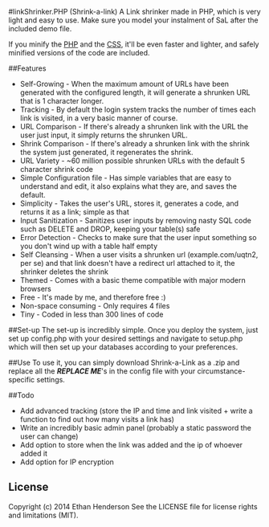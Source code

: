 #linkShrinker.PHP (Shrink-a-link)
A Link shrinker made in PHP, which is very light and easy to use.
Make sure you model your instalment of SaL after the included demo file.

If you minify the [PHP](http://labs.builtbyprime.com/tinyphp/) and the [CSS](http://cssminifier.com/), it'll be even faster and lighter, and safely minified versions of the code are included.

##Features
* Self-Growing - When the maximum amount of URLs have been generated with the configured length, it will generate a shrunken URL that is 1 character longer.
* Tracking - By default the login system tracks the number of times each link is visited, in a very basic manner of course.
* URL Comparison - If there's already a shrunken link with the URL the user just input, it simply returns the shrunken URL.
* Shrink Comparison - If there's already a shrunken link with the shrink the system just generated, it regenerates the shrink.
* URL Variety - ~60 million possible shrunken URLs with the default 5 character shrink code
* Simple Configuration file - Has simple variables that are easy to understand and edit, it also explains what they are, and saves the default.
* Simplicity - Takes the user's URL, stores it, generates a code, and returns it as a link; simple as that
* Input Sanitization - Sanitizes user inputs by removing nasty SQL code such as DELETE and DROP, keeping your table(s) safe
* Error Detection - Checks to make sure that the user input something so you don't wind up with a table half empty
* Self Cleansing - When a user visits a shrunken url (example.com/uqtn2, per se) and that link doesn't have a redirect url attached to it, the shrinker deletes the shrink
* Themed - Comes with a basic theme compatible with major modern browsers
* Free - It's made by me, and therefore free :)
* Non-space consuming - Only requires 4 files
* Tiny - Coded in less than 300 lines of code

##Set-up
The set-up is incredibly simple.
Once you deploy the system, just set up config.php with your desired settings and navigate to setup.php which will then set up your databases according to your preferences.

##Use
To use it, you can simply download Shrink-a-Link as a .zip and replace all the ***REPLACE ME***'s in the config file with your circumstance-specific settings.

##Todo
* Add advanced tracking (store the IP and time and link visited + write a function to find out how many visits a link has)
* Write an incredibly basic admin panel (probably a static password the user can change)
* Add option to store when the link was added and the ip of whoever added it
* Add option for IP encryption

## License
Copyright (c) 2014 Ethan Henderson See the LICENSE file for license rights and limitations (MIT).
